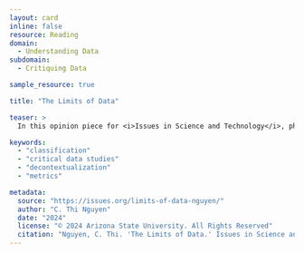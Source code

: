 ```yaml
---
layout: card
inline: false
resource: Reading
domain:
  - Understanding Data
subdomain:
  - Critiquing Data

sample_resource: true

title: "The Limits of Data"

teaser: >
  In this opinion piece for <i>Issues in Science and Technology</i>, philosopher C. Thi Nguyen argues that data creation is a process of decontextualization. Nguyen also explains the politics of classification and metrics and ultimately calls for a critical approach to data. This article provides an excellent introduction to critical data studies, although it does not use that term.

keywords:
  - "classification"
  - "critical data studies"
  - "decontextualization"
  - "metrics"

metadata:
  source: "https://issues.org/limits-of-data-nguyen/"
  author: "C. Thi Nguyen"
  date: "2024"
  license: "© 2024 Arizona State University. All Rights Reserved"
  citation: "Nguyen, C. Thi. 'The Limits of Data.' Issues in Science and Technology 40, no. 2 (Winter 2024): 94–101. https://doi.org/10.58875/LUXD6515."
---
```

